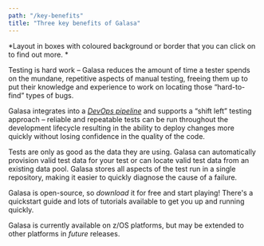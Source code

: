 ```yaml
---
path: "/key-benefits"
title: "Three key benefits of Galasa"
---
```

*Layout in boxes with coloured background or border that you can click on to find out more. *

Testing is hard work – Galasa reduces the amount of time a tester spends on the mundane, repetitive aspects of manual testing, freeing them up to put their knowledge and experience to work on locating those “hard-to-find” types of bugs.

Galasa integrates into a _[DevOps pipeline](/learn/devops)_ and supports a “shift left” testing approach – reliable and repeatable tests can be run throughout the development lifecycle resulting in the ability to deploy changes more quickly without losing confidence in the quality of the code.

Tests are only as good as the data they are using. Galasa can automatically provision valid test data for your test or can locate valid test data from an existing data pool. Galasa stores all aspects of the test run in a single repository, making it easier to quickly diagnose the cause of a failure. 

Galasa is open-source, so *download* it for free and start playing! There's a quickstart guide and lots of tutorials available to get you up and running quickly. 

Galasa is currently available on z/OS platforms, but may be extended to other platforms in *future* releases. 

